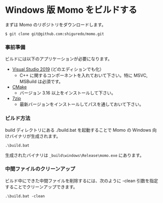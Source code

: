 # Windows 版 Momo をビルドする

まずは Momo のリポジトリをダウンロードします。

```shell
$ git clone git@github.com:shiguredo/momo.git
```

### 事前準備

ビルドには以下のアプリケーションが必要になります。

- [Visual Studio 2019](https://visualstudio.microsoft.com/ja/downloads/) (どのエディションでも化）
  - C++ に関するコンポーネントを入れておいて下さい。特に MSVC, MSBuild は必須です。
- [CMake](https://cmake.org/download/)
  - バージョン 3.16 以上をインストールして下さい。
- [7zip](https://www.7-zip.org/)
  - 最新バージョンをインストールしてパスを通しておいて下さい。

### ビルド方法

build ディレクトリにある ./build.bat を起動することで Momo の Windows 向けバイナリが生成されます。

```
.\build.bat
```

生成されたバイナリは `_build\windows\Release\momo.exe` にあります。

### 中間ファイルのクリーンアップ

ビルド中にできた中間ファイルを削除するには、次のように -clean 引数を指定することでクリーンアップできます。

```shell
.\build.bat -clean
```
